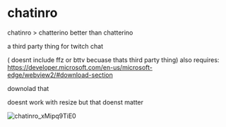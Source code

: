 # chatinro
chatinro > chatterino
better than chatterino

a third party thing for twitch chat

( doesnt include ffz or bttv becuase thats third party thing)
also requires: https://developer.microsoft.com/en-us/microsoft-edge/webview2/#download-section

downolad that

doesnt work with resize but that doenst matter

![chatinro_xMipq9TiE0](https://user-images.githubusercontent.com/35087590/113596440-4ff08680-9608-11eb-92d7-31d07e249558.png)
